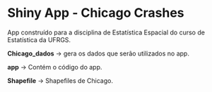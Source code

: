 # Shiny App - Chicago Crashes

App construído para a disciplina de Estatística Espacial do curso de Estatística da UFRGS.

<b>Chicago_dados</b> -> gera os dados que serão utilizados no app.

<b>app</b> -> Contém o código do app.

<b>Shapefile</b> -> Shapefiles de Chicago.
